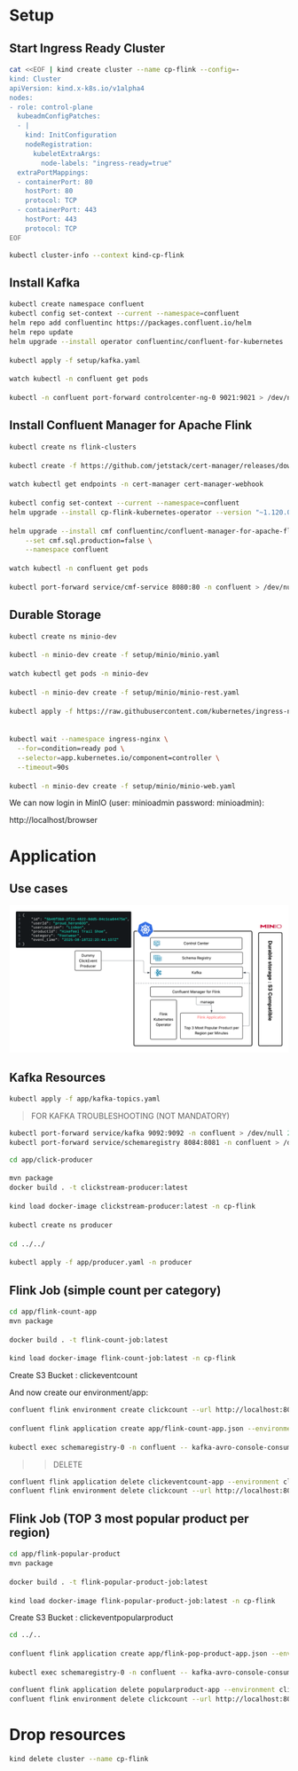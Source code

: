 # Setup 

## Start Ingress Ready Cluster

``` bash
cat <<EOF | kind create cluster --name cp-flink --config=-
kind: Cluster
apiVersion: kind.x-k8s.io/v1alpha4
nodes:
- role: control-plane
  kubeadmConfigPatches:
  - |
    kind: InitConfiguration
    nodeRegistration:
      kubeletExtraArgs:
        node-labels: "ingress-ready=true"
  extraPortMappings:
  - containerPort: 80
    hostPort: 80
    protocol: TCP
  - containerPort: 443
    hostPort: 443
    protocol: TCP
EOF
```

``` bash
kubectl cluster-info --context kind-cp-flink
```

## Install Kafka

``` bash
kubectl create namespace confluent
kubectl config set-context --current --namespace=confluent
helm repo add confluentinc https://packages.confluent.io/helm
helm repo update
helm upgrade --install operator confluentinc/confluent-for-kubernetes

kubectl apply -f setup/kafka.yaml

watch kubectl -n confluent get pods

kubectl -n confluent port-forward controlcenter-ng-0 9021:9021 > /dev/null 2>&1 &
```

## Install Confluent Manager for Apache Flink

``` bash
kubectl create ns flink-clusters

kubectl create -f https://github.com/jetstack/cert-manager/releases/download/v1.8.2/cert-manager.yaml

watch kubectl get endpoints -n cert-manager cert-manager-webhook

kubectl config set-context --current --namespace=confluent
helm upgrade --install cp-flink-kubernetes-operator --version "~1.120.0" confluentinc/flink-kubernetes-operator --set watchNamespaces="{flink-clusters,confluent}"

helm upgrade --install cmf confluentinc/confluent-manager-for-apache-flink \
    --set cmf.sql.production=false \
    --namespace confluent

watch kubectl -n confluent get pods

kubectl port-forward service/cmf-service 8080:80 -n confluent > /dev/null 2>&1 &
```

## Durable Storage

``` bash
kubectl create ns minio-dev

kubectl -n minio-dev create -f setup/minio/minio.yaml

watch kubectl get pods -n minio-dev

kubectl -n minio-dev create -f setup/minio/minio-rest.yaml

kubectl apply -f https://raw.githubusercontent.com/kubernetes/ingress-nginx/main/deploy/static/provider/kind/deploy.yaml


kubectl wait --namespace ingress-nginx \
  --for=condition=ready pod \
  --selector=app.kubernetes.io/component=controller \
  --timeout=90s

kubectl -n minio-dev create -f setup/minio/minio-web.yaml
```

We can now login in MinIO (user: minioadmin password: minioadmin):

http://localhost/browser

# Application

## Use cases

![schema](./schema.png)

## Kafka Resources

``` bash
kubectl apply -f app/kafka-topics.yaml
```

> FOR KAFKA TROUBLESHOOTING (NOT MANDATORY)
``` bash
kubectl port-forward service/kafka 9092:9092 -n confluent > /dev/null 2>&1 &
kubectl port-forward service/schemaregistry 8084:8081 -n confluent > /dev/null 2>&1 &
```

``` bash
cd app/click-producer

mvn package
docker build . -t clickstream-producer:latest

kind load docker-image clickstream-producer:latest -n cp-flink

kubectl create ns producer

cd ../../

kubectl apply -f app/producer.yaml -n producer
```

## Flink Job (simple count per category)

``` bash
cd app/flink-count-app
mvn package

docker build . -t flink-count-job:latest

kind load docker-image flink-count-job:latest -n cp-flink
```

Create S3 Bucket : clickeventcount

And now create our environment/app:

``` bash
confluent flink environment create clickcount --url http://localhost:8080 --kubernetes-namespace flink-clusters --defaults app/flink_env_cp.json

confluent flink application create app/flink-count-app.json --environment clickcount --url http://localhost:8080

kubectl exec schemaregistry-0 -n confluent -- kafka-avro-console-consumer --bootstrap-server kafka.confluent.svc.cluster.local:9071 --topic clickstreamagg --property print.timestamp=true --property print.key=true --property print.value=true
```


>> DELETE 

``` bash
confluent flink application delete clickeventcount-app --environment clickcount --url http://localhost:8080
confluent flink environment delete clickcount --url http://localhost:8080
```

## Flink Job (TOP 3 most popular product per region)

``` bash
cd app/flink-popular-product
mvn package

docker build . -t flink-popular-product-job:latest

kind load docker-image flink-popular-product-job:latest -n cp-flink
```

Create S3 Bucket : clickeventpopularproduct

``` bash
cd ../..

confluent flink application create app/flink-pop-product-app.json --environment clickcount --url http://localhost:8080

kubectl exec schemaregistry-0 -n confluent -- kafka-avro-console-consumer --bootstrap-server kafka.confluent.svc.cluster.local:9071 --topic popularproduct --property print.timestamp=true --property print.key=true --property print.value=true
```

``` bash
confluent flink application delete popularproduct-app --environment clickcount --url http://localhost:8080
confluent flink environment delete clickcount --url http://localhost:8080
```

# Drop resources

``` bash
kind delete cluster --name cp-flink
```